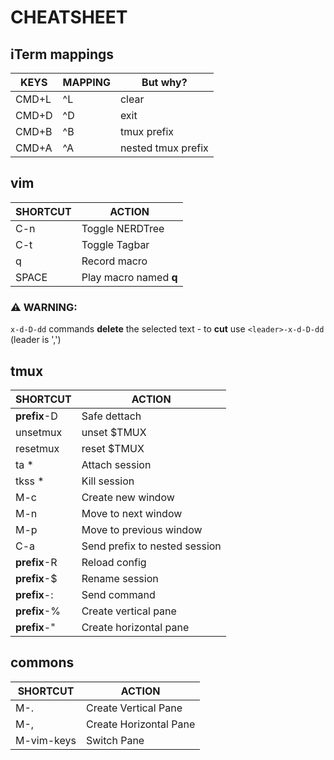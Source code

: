 # CHEATSHEET

## iTerm mappings

| KEYS | MAPPING | But why? |
| --- | --- | --- |
| CMD+L | ^L | clear |
| CMD+D | ^D | exit |
| CMD+B | ^B | tmux prefix |
| CMD+A | ^A | nested tmux prefix |

## vim

| SHORTCUT | ACTION |
| --- | --- |
| C-n | Toggle NERDTree |
| C-t | Toggle Tagbar |
| q | Record macro |
| SPACE | Play macro named **q** |

### :warning: WARNING:
`x-d-D-dd` commands **delete** the selected text - to **cut** use `<leader>-x-d-D-dd` (leader is ',')

## tmux

| SHORTCUT | ACTION |
| --- | --- |
| **prefix**-D | Safe dettach |
| unsetmux | unset $TMUX |
| resetmux | reset $TMUX |
| ta * | Attach session |
| tkss * | Kill session |
| M-c | Create new window |
| M-n | Move to next window |
| M-p | Move to previous window |
| C-a | Send prefix to nested session |
| **prefix**-R | Reload config |
| **prefix**-$ | Rename session |
| **prefix**-: | Send command |
| **prefix**-% | Create vertical pane |
| **prefix**-" | Create horizontal pane |

## commons

| SHORTCUT | ACTION |
| --- | --- |
| M-. | Create Vertical Pane |
| M-, | Create Horizontal Pane |
| M-vim-keys | Switch Pane |

